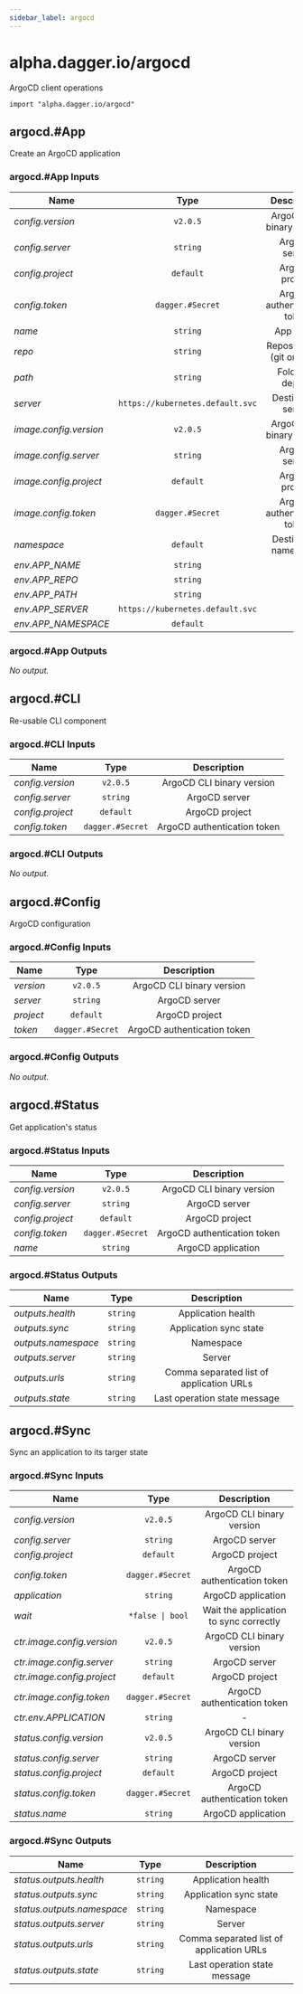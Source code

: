 ```yaml
---
sidebar_label: argocd
---
```


# alpha.dagger.io/argocd

ArgoCD client operations

```cue
import "alpha.dagger.io/argocd"
```

## argocd.#App

Create an ArgoCD application

### argocd.#App Inputs

| Name                     | Type                                | Description                    |
| -------------            |:-------------:                      |:-------------:                 |
|*config.version*          | `v2.0.5`                            |ArgoCD CLI binary version       |
|*config.server*           | `string`                            |ArgoCD server                   |
|*config.project*          | `default`                           |ArgoCD project                  |
|*config.token*            | `dagger.#Secret`                    |ArgoCD authentication token     |
|*name*                    | `string`                            |App name                        |
|*repo*                    | `string`                            |Repository url (git or helm)    |
|*path*                    | `string`                            |Folder to deploy                |
|*server*                  | `https://kubernetes.default.svc`    |Destination server              |
|*image.config.version*    | `v2.0.5`                            |ArgoCD CLI binary version       |
|*image.config.server*     | `string`                            |ArgoCD server                   |
|*image.config.project*    | `default`                           |ArgoCD project                  |
|*image.config.token*      | `dagger.#Secret`                    |ArgoCD authentication token     |
|*namespace*               | `default`                           |Destination namespace           |
|*env.APP_NAME*            | `string`                            |-                               |
|*env.APP_REPO*            | `string`                            |-                               |
|*env.APP_PATH*            | `string`                            |-                               |
|*env.APP_SERVER*          | `https://kubernetes.default.svc`    |-                               |
|*env.APP_NAMESPACE*       | `default`                           |-                               |

### argocd.#App Outputs

_No output._

## argocd.#CLI

Re-usable CLI component

### argocd.#CLI Inputs

| Name               | Type                | Description                   |
| -------------      |:-------------:      |:-------------:                |
|*config.version*    | `v2.0.5`            |ArgoCD CLI binary version      |
|*config.server*     | `string`            |ArgoCD server                  |
|*config.project*    | `default`           |ArgoCD project                 |
|*config.token*      | `dagger.#Secret`    |ArgoCD authentication token    |

### argocd.#CLI Outputs

_No output._

## argocd.#Config

ArgoCD configuration

### argocd.#Config Inputs

| Name             | Type                | Description                   |
| -------------    |:-------------:      |:-------------:                |
|*version*         | `v2.0.5`            |ArgoCD CLI binary version      |
|*server*          | `string`            |ArgoCD server                  |
|*project*         | `default`           |ArgoCD project                 |
|*token*           | `dagger.#Secret`    |ArgoCD authentication token    |

### argocd.#Config Outputs

_No output._

## argocd.#Status

Get application's status

### argocd.#Status Inputs

| Name               | Type                | Description                   |
| -------------      |:-------------:      |:-------------:                |
|*config.version*    | `v2.0.5`            |ArgoCD CLI binary version      |
|*config.server*     | `string`            |ArgoCD server                  |
|*config.project*    | `default`           |ArgoCD project                 |
|*config.token*      | `dagger.#Secret`    |ArgoCD authentication token    |
|*name*              | `string`            |ArgoCD application             |

### argocd.#Status Outputs

| Name                  | Type              | Description                                |
| -------------         |:-------------:    |:-------------:                             |
|*outputs.health*       | `string`          |Application health                          |
|*outputs.sync*         | `string`          |Application sync state                      |
|*outputs.namespace*    | `string`          |Namespace                                   |
|*outputs.server*       | `string`          |Server                                      |
|*outputs.urls*         | `string`          |Comma separated list of application URLs    |
|*outputs.state*        | `string`          |Last operation state message                |

## argocd.#Sync

Sync an application to its targer state

### argocd.#Sync Inputs

| Name                         | Type                | Description                              |
| -------------                |:-------------:      |:-------------:                           |
|*config.version*              | `v2.0.5`            |ArgoCD CLI binary version                 |
|*config.server*               | `string`            |ArgoCD server                             |
|*config.project*              | `default`           |ArgoCD project                            |
|*config.token*                | `dagger.#Secret`    |ArgoCD authentication token               |
|*application*                 | `string`            |ArgoCD application                        |
|*wait*                        | `*false \| bool`    |Wait the application to sync correctly    |
|*ctr.image.config.version*    | `v2.0.5`            |ArgoCD CLI binary version                 |
|*ctr.image.config.server*     | `string`            |ArgoCD server                             |
|*ctr.image.config.project*    | `default`           |ArgoCD project                            |
|*ctr.image.config.token*      | `dagger.#Secret`    |ArgoCD authentication token               |
|*ctr.env.APPLICATION*         | `string`            |-                                         |
|*status.config.version*       | `v2.0.5`            |ArgoCD CLI binary version                 |
|*status.config.server*        | `string`            |ArgoCD server                             |
|*status.config.project*       | `default`           |ArgoCD project                            |
|*status.config.token*         | `dagger.#Secret`    |ArgoCD authentication token               |
|*status.name*                 | `string`            |ArgoCD application                        |

### argocd.#Sync Outputs

| Name                         | Type              | Description                                |
| -------------                |:-------------:    |:-------------:                             |
|*status.outputs.health*       | `string`          |Application health                          |
|*status.outputs.sync*         | `string`          |Application sync state                      |
|*status.outputs.namespace*    | `string`          |Namespace                                   |
|*status.outputs.server*       | `string`          |Server                                      |
|*status.outputs.urls*         | `string`          |Comma separated list of application URLs    |
|*status.outputs.state*        | `string`          |Last operation state message                |
